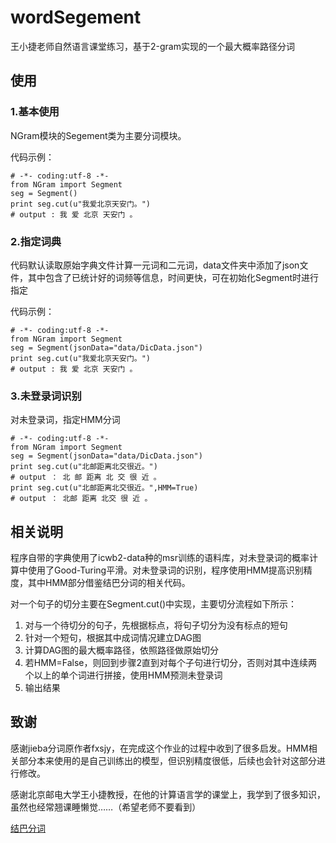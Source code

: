 # wordSegement
王小捷老师自然语言课堂练习，基于2-gram实现的一个最大概率路径分词
## 使用
### 1.基本使用
NGram模块的Segement类为主要分词模块。

代码示例：
```
# -*- coding:utf-8 -*-
from NGram import Segment
seg = Segment()
print seg.cut(u"我爱北京天安门。")
# output : 我 爱 北京 天安门 。
```
### 2.指定词典
代码默认读取原始字典文件计算一元词和二元词，data文件夹中添加了json文件，其中包含了已统计好的词频等信息，时间更快，可在初始化Segment时进行指定

代码示例：

```
# -*- coding:utf-8 -*-
from NGram import Segment
seg = Segment(jsonData="data/DicData.json")
print seg.cut(u"我爱北京天安门。")
# output : 我 爱 北京 天安门 。
```

### 3.未登录词识别

对未登录词，指定HMM分词

```
# -*- coding:utf-8 -*-
from NGram import Segment
seg = Segment(jsonData="data/DicData.json")
print seg.cut(u"北邮距离北交很近。")
# output ： 北 邮 距离 北 交 很 近 。
print seg.cut(u"北邮距离北交很近。",HMM=True)
# output ： 北邮 距离 北交 很 近 。
```

## 相关说明

程序自带的字典使用了icwb2-data种的msr训练的语料库，对未登录词的概率计算中使用了Good-Turing平滑。对未登录词的识别，程序使用HMM提高识别精度，其中HMM部分借鉴结巴分词的相关代码。

对一个句子的切分主要在Segment.cut()中实现，主要切分流程如下所示：

1. 对与一个待切分的句子，先根据标点，将句子切分为没有标点的短句
2. 针对一个短句，根据其中成词情况建立DAG图
3. 计算DAG图的最大概率路径，依照路径做原始切分
4. 若HMM=False，则回到步骤2直到对每个子句进行切分，否则对其中连续两个以上的单个词进行拼接，使用HMM预测未登录词
5. 输出结果


## 致谢

感谢jieba分词原作者fxsjy，在完成这个作业的过程中收到了很多启发。HMM相关部分本来使用的是自己训练出的模型，但识别精度很低，后续也会针对这部分进行修改。

感谢北京邮电大学王小捷教授，在他的计算语言学的课堂上，我学到了很多知识，虽然也经常翘课睡懒觉……（希望老师不要看到）

[结巴分词](https://github.com/fxsjy/jieba)

